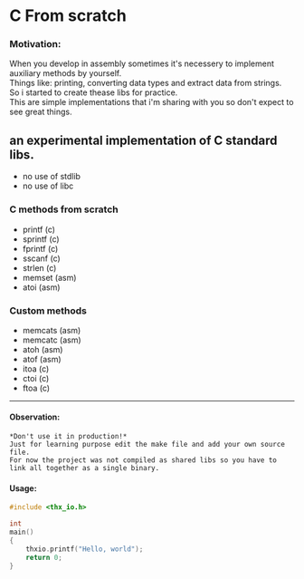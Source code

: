 # C From scratch

### Motivation:

When you develop in assembly sometimes it's necessery to implement auxiliary methods by yourself.<br>
Things like: printing, converting data types and extract data from strings.<br>
So i started to create thease libs for practice.<br> 
This are simple implementations that i'm sharing with you so don't expect to see great things.<br>

## an experimental implementation of C standard libs.

* no use of stdlib
* no use of libc

### C methods from scratch

- printf  (c)
- sprintf (c)
- fprintf (c)
- sscanf  (c)
- strlen  (c)
- memset  (asm)
- atoi    (asm)

### Custom methods

- memcats (asm)
- memcatc (asm)
- atoh    (asm)
- atof    (asm)
- itoa    (c)
- ctoi    (c)
- ftoa    (c)

---

#### Observation:
    *Don't use it in production!*
    Just for learning purpose edit the make file and add your own source file.
    For now the project was not compiled as shared libs so you have to link all together as a single binary.
#### Usage:

   
```c
#include <thx_io.h>

int 
main()
{
    thxio.printf("Hello, world");
    return 0;
}

```
